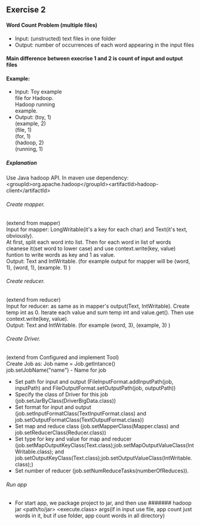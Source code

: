 ## Exercise 2
#### Word Count Problem (multiple files)
* Input: (unstructed) text files in one folder
* Output: number of occurrences of each word
appearing in the input files

#### Main difference between execrise 1 and 2 is count of input and output files

#### Example:
* Input:  Toy example<br />
        file for Hadoop.<br />
        Hadoop running<br />
        example.<br />
* Output:   (toy, 1) <br />
          (example, 2)<br />
          (file, 1) <br />
          (for, 1) <br />
          (hadoop, 2) <br />
          (running, 1)<br />

##### Explanation
Use Java hadoop API. In maven use dependency:<br />
\<groupId>org.apache.hadoop\</groupId>\<artifactId>hadoop-client\</artifactId> <br />

###### Create mapper. 
(extend from mapper)<br />
Input for mapper: LongWritable(it's a key for each char) and Text(it's text, obviously).<br />
At first, split each word into list.
Then for each word in list of words cleanese it(set word to lower case) 
and use context.write(key, value) funtion to write words as key and 1 as value. <br />
Output: Text and IntWritable. (for example output for mapper will be (word, 1), (word, 1), (example. 1) )

###### Create reducer. 
(extend from reducer)<br />
Input for reducer: as same as in mapper's output(Text, IntWritable). Create temp int as 0. 
Iterate each value and sum temp int and value.get().
Then use context.write(key, value). <br />
Output: Text and IntWritable. (for example (word, 3), (example, 3) )

###### Create Driver.
(extend from Configured and implement Tool)<br />
Create Job as: Job name = Job.getIntance()<br />
job.setJobName("name") - Name for job <br />

* Set path for input and output (FileInputFormat.addInputPath(job, inputPath) and FileOutputFormat.setOutputPath(job, outputPath)) <br />
* Specify the class of Driver for this job (job.setJarByClass(DriverBigData.class))<br />
* Set format for input and output (job.setInputFormatClass(TextInputFormat.class) and job.setOutputFormatClass(TextOutputFormat.class))<br />
* Set map and reduce class (job.setMapperClass(Mapper.class) and job.setReducerClass(Reducer.class))<br />
* Set type for key and value for map and reducer (job.setMapOutputKeyClass(Text.class);job.setMapOutputValueClass(IntWritable.class); and job.setOutputKeyClass(Text.class);job.setOutputValueClass(IntWritable.class);)<br />
* Set number of reducer (job.setNumReduceTasks(numberOfReduces)). 

###### Run app
* For start app, we package project to jar, and then use ####### hadoop jar \<path/to/jar> \<execute.class> args(if in input use file, app count just words in it, but if use folder, app count words in all directory)
